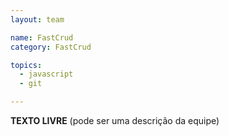 ```yaml
---
layout: team

name: FastCrud
category: FastCrud

topics: 
  - javascript
  - git

---
```


**TEXTO LIVRE** (pode ser uma descrição da equipe)